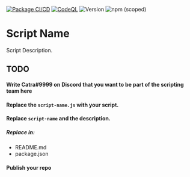 [![Package CI/CD](https://github.com/SinusBot-Scripts/script-name/actions/workflows/npm-publish.yml/badge.svg)](https://github.com/SinusBot-Scripts/script-name/actions/workflows/npm-publish.yml)
[![CodeQL](https://github.com/SinusBot-Scripts/script-name/actions/workflows/codeql-analysis.yml/badge.svg)](https://github.com/SinusBot-Scripts/script-name/actions/workflows/codeql-analysis.yml)
![Version](https://img.shields.io/github/package-json/v/sinusbot-scripts/script-name)
![npm (scoped)](https://img.shields.io/npm/v/@sinusbot-scripts/script-name)

# Script Name

Script Description.


## TODO

#### Write Catra#9999 on Discord that you want to be part of the scripting team here

#### Replace the `script-name.js` with your script.

#### Replace `script-name` and the description.

##### Replace in:
- README.md
- package.json

#### Publish your repo
